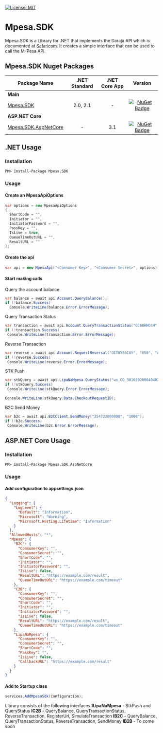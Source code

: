 [![License: MIT](https://img.shields.io/badge/License-MIT-yellow.svg)](LICENSE)
# Mpesa.SDK
Mpesa.SDK is a Library for .NET that implements the Daraja API which is documented at [Safaricom](https://developer.safaricom.co.ke/docs). It creates a simple interface that can be used to call the M-Pesa API.

Mpesa.SDK Nuget Packages
------------------------

| Package Name | .NET Standard | .NET Core App | Version |
| ------------ | :-----------: | :-----------: | :-----: |
| **Main** |
| [Mpesa.SDK](https://www.nuget.org/packages/Mpesa.SDK) | 2.0, 2.1 | - | [![NuGet Badge](https://buildstats.info/nuget/Mpesa.SDK)](https://www.nuget.org/packages/Mpesa.SDK) |
| **ASP.NET Core** |
| [Mpesa.SDK.AspNetCore](https://www.nuget.org/packages/Mpesa.SDK.AspNetCore) | - | 3.1 | [![NuGet Badge](https://buildstats.info/nuget/Mpesa.SDK.AspNetCore)](https://www.nuget.org/packages/Mpesa.SDK.AspNetCore) |

## .NET Usage

### Installation

```
PM> Install-Package Mpesa.SDK
```

### Usage

#### Create an MpesaApiOptions

```csharp
var options = new MpesaApiOptions
{
  ShortCode = "",
  Initiator = "",
  InitiatorPassword = "",
  PassKey = "",
  IsLive = true,
  QueueTimeOutURL = "",
  ResultURL = ""
};
```

#### Create the api

```csharp
var api = new MpesaApi("<Consumer Key>", "<Consumer Secret>", options);
```

#### Start making calls

Query the account balance

```csharp
var balance = await api.Account.QueryBalance();
if (!balance.Success)
  Console.WriteLine(balance.Error.ErrorMessage);
```

Query Transaction Status

 ```csharp
 var transaction = await api.Account.QueryTransactionStatus("OJ68HHO4H", IdentifierTypeEnum.Organization);
if (!transaction.Success)
  Console.WriteLine(transaction.Error.ErrorMessage);
 ```
 
 Reverse Transaction
 
 ```csharp
 var reverse = await api.Account.RequestReversal("OIT8YS6I8Y", "850", "Accounting error");
if (!reverse.Success)
  Console.WriteLine(reverse.Error.ErrorMessage);
 ```
 
 STK Push
 
 ```csharp
 var stkQuery = await api.LipaNaMpesa.QueryStatus("ws_CO_30102020004040278972");
if (!stkQuery.Success)
  Console.WriteLine(stkQuery.Error.ErrorMessage);
  
 Console.WriteLine(stkQuery.Data.CheckoutRequestID);
 ```
 
 B2C Send Money
 
 ```csharp
 var b2c = await api.B2CClient.SendMoney("254722000000", "1000");
if (!b2c.Success)
  Console.WriteLine(b2c.Error.ErrorMessage);
 ```

## ASP.NET Core Usage

### Installation

```
PM> Install-Package Mpesa.SDK.AspNetCore
```

### Usage

#### Add configuration to appsettings.json

```json
{
  "Logging": {
    "LogLevel": {
      "Default": "Information",
      "Microsoft": "Warning",
      "Microsoft.Hosting.Lifetime": "Information"
    }
  },
  "AllowedHosts": "*",
  "Mpesa": {
    "B2C": {
      "ConsumerKey": "",
      "ConsumerSecret": "",
      "ShortCode": "",
      "Initiator": "",
      "InitiatorPassword": "",
      "IsLive": false,
      "ResultURL": "https://example.com/result",
      "QueueTimeOutURL": "https://example.com/timeout"
    },
    "C2B": {
      "ConsumerKey": "",
      "ConsumerSecret": "",
      "ShortCode": "",
      "Initiator": "",
      "InitiatorPassword": "",
      "IsLive": false,
      "ResultURL": "https://example.com/result",
      "QueueTimeOutURL": "https://example.com/timeout"
    },
    "LipaNaMpesa": {
      "ConsumerKey": "",
      "ConsumerSecret": "",
      "ShortCode": "",
      "PassKey": "",
      "IsLive": false,
      "CallbackURL": "https://example.com/result"
    }
  }
}
```

#### Add to Startup class

```csharp
services.AddMpesaSdk(Configuration);
```

Library consists of the following interfaces
**ILipaNaMpesa** - StkPush and QueryStatus
**IC2B** - QueryBalance, QueryTransactionStatus, ReverseTransaction, RegisterUrl, SimulateTransaction
**IB2C** - QueryBalance, QueryTransactionStatus, ReverseTransaction, SendMoney
**IB2B** - To come soon
